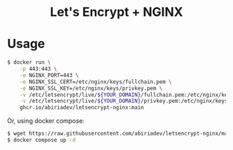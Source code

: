 <h1 align="center">Let's Encrypt + NGINX</h1>

# Usage

```sh
$ docker run \
    -p 443:443 \
    -e NGINX_PORT=443 \
    -e NGINX_SSL_CERT=/etc/nginx/keys/fullchain.pem \
    -e NGINX_SSL_KEY=/etc/nginx/keys/privkey.pem \
    -v /etc/letsencrypt/live/${YOUR_DOMAIN}/fullchain.pem:/etc/nginx/keys/fullchain.pem \
    -v /etc/letsencrypt/live/${YOUR_DOMAIN}/privkey.pem:/etc/nginx/keys/privkey.pem \
    ghcr.io/abiriadev/letsencrypt-nginx:main
```

Or, using docker compose:

```sh
$ wget https://raw.githubusercontent.com/abiriadev/letsencrypt-nginx/main/compose.yaml
$ docker compose up -d
```
